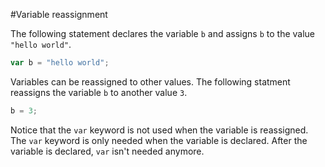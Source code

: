 #Variable reassignment

The following statement declares the variable `b` and assigns `b` to the value `"hello world"`.

```javascript
var b = "hello world";
```

Variables can be reassigned to other values.  The following statment reassigns the variable `b` to another value `3`.

```javascript
b = 3;
```

Notice that the `var` keyword is not used when the variable is reassigned.  The `var` keyword is only needed when the variable is declared.  After the variable is declared, `var` isn't needed anymore.

